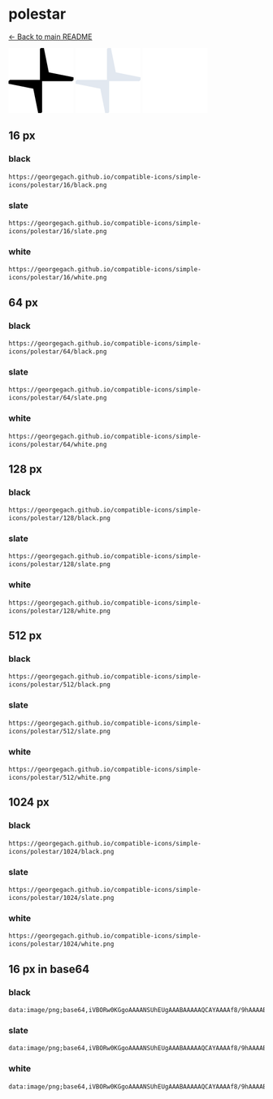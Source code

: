 # polestar

[← Back to main README](../../README.md)


<img src="./128/black.png" width="128" alt="polestar black icon" />
<img src="./128/slate.png" width="128" alt="polestar slate icon" />
<img src="./128/white.png" width="128" alt="polestar white icon" />

## 16 px

### black
```
https://georgegach.github.io/compatible-icons/simple-icons/polestar/16/black.png
```

### slate
```
https://georgegach.github.io/compatible-icons/simple-icons/polestar/16/slate.png
```

### white
```
https://georgegach.github.io/compatible-icons/simple-icons/polestar/16/white.png
```

## 64 px

### black
```
https://georgegach.github.io/compatible-icons/simple-icons/polestar/64/black.png
```

### slate
```
https://georgegach.github.io/compatible-icons/simple-icons/polestar/64/slate.png
```

### white
```
https://georgegach.github.io/compatible-icons/simple-icons/polestar/64/white.png
```

## 128 px

### black
```
https://georgegach.github.io/compatible-icons/simple-icons/polestar/128/black.png
```

### slate
```
https://georgegach.github.io/compatible-icons/simple-icons/polestar/128/slate.png
```

### white
```
https://georgegach.github.io/compatible-icons/simple-icons/polestar/128/white.png
```

## 512 px

### black
```
https://georgegach.github.io/compatible-icons/simple-icons/polestar/512/black.png
```

### slate
```
https://georgegach.github.io/compatible-icons/simple-icons/polestar/512/slate.png
```

### white
```
https://georgegach.github.io/compatible-icons/simple-icons/polestar/512/white.png
```

## 1024 px

### black
```
https://georgegach.github.io/compatible-icons/simple-icons/polestar/1024/black.png
```

### slate
```
https://georgegach.github.io/compatible-icons/simple-icons/polestar/1024/slate.png
```

### white
```
https://georgegach.github.io/compatible-icons/simple-icons/polestar/1024/white.png
```

## 16 px in base64

### black
```
data:image/png;base64,iVBORw0KGgoAAAANSUhEUgAAABAAAAAQCAYAAAAf8/9hAAAABmJLR0QA/wD/AP+gvaeTAAAAvElEQVQ4jaXRvWoCQRiF4WfF31oiRNBLsIpdsAgk95P7yA2lsRA7rcROkKCFIqQUjQlo4UCw2FnZ/eAUwznzDt8Z4jPAVyxQygDU0EE9LwB+0SsCKLmukhvwh5cigDO6aWb5DgC0scA3JvjEFNskmGktP+MDp3BOQrYRtEuww4Nr24egc7hQxTvGKQ8cy2jhEU94Qx/NoBo2WN656s3MscdrLBT7hVWGnwkYFgWM/JeZCzBDpQjgiDV+YoALaP0gOA9dZ1YAAAAASUVORK5CYII=
```

### slate
```
data:image/png;base64,iVBORw0KGgoAAAANSUhEUgAAABAAAAAQCAYAAAAf8/9hAAAABmJLR0QA/wD/AP+gvaeTAAABE0lEQVQ4jaXRsUrDUBQG4P+/TdsURISiYkElL+Ckm3QQdPZVfA9fSAQHcdNBxM2hbQoaDWIqlMa2Ob+DGXRILOlZLtzz83HvOUBJhc8f3cFL0i/LuLKmamyS2u715FcC8sjM8z/3lgDk5NitDBCYA3a0xAsgiDtFTW8BAJB1wmj0ROIdwq2BF+bcXbCxEjGM446sXjBlHVLuHLBpfkGAPqSWwBYc3zxkjXtC6wJmgCaEm4AQAMDQkLMzgDd/XPLncNOUANCPx1vMsn0HnYA4kNCGrE2yacTp7uba5UJf/V1hNHocRsl48Jocl+WKt0CFpv+3VBgwwxXJ6kANvAbyYVYB5unqA2D1ykAQMJU4ZKavMuAbIi9op0Y1wccAAAAASUVORK5CYII=
```

### white
```
data:image/png;base64,iVBORw0KGgoAAAANSUhEUgAAABAAAAAQCAYAAAAf8/9hAAAABmJLR0QA/wD/AP+gvaeTAAAAzElEQVQ4jaXRPUpDURTE8d8J0WgtCgZ0CVbaSQpB9+M+3JCNhdiZSuwEES2UgKUYP2AsfJAqLyHvwBSXmfs/3Lm0TJJRkqe2TK/NxAB7STZWBcAPDroAehh1AfzipAsg2J9n9pcAwDDJA95xi0uMq+qtkgwxr+VjXOC7OVeT3Ww0qSQTbPtv+7NRmgvrOMfNnAXTflXtJNnFIc5whK1GA7xW1eOST51NkvskH0lO23Jtv/C8wF8IuOoKuDYrcyXAHdZWBlTVFC/4agP8AcMzPiYYTSXNAAAAAElFTkSuQmCC
```

